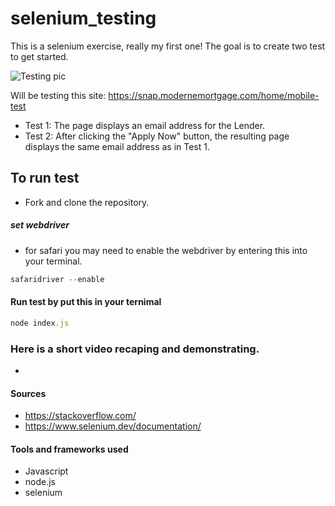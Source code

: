 # selenium_testing
This is a selenium exercise, really my first one! The goal is to create two test to get started. 

![Testing pic](https://thumbs.dreamstime.com/z/software-testing-internet-business-technology-concept-143071525.jpg)

Will be testing this site:  https://snap.modernemortgage.com/home/mobile-test
- Test 1: The page displays an email address for the Lender.
- Test 2: After clicking the "Apply Now" button, the resulting page displays the same email address as in Test 1.

## To run test 
- Fork and clone the repository. 
##### set webdriver
- for safari you may need to enable the webdriver by entering this into your terminal. 
```javascript 
safaridriver --enable
```
#### Run test by put this in your ternimal
```javascript
node index.js
```
### Here is a short video recaping and demonstrating.

- 


#### Sources

- https://stackoverflow.com/
- https://www.selenium.dev/documentation/

#### Tools and frameworks used 

- Javascript
- node.js
- selenium
